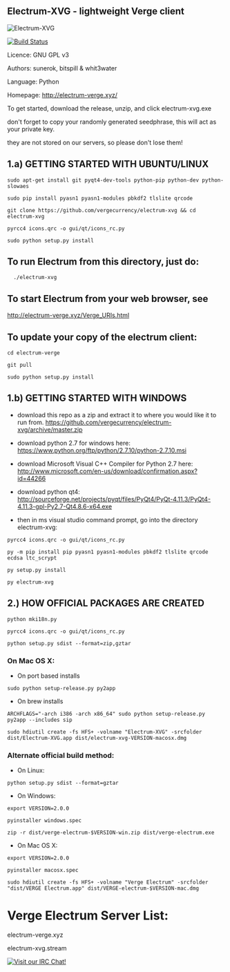 Electrum-XVG - lightweight Verge client
------------------------------------------------
![Electrum-XVG](https://raw.githubusercontent.com/vergecurrency/electrum-xvg/master/electrumlogo.png)

[![Build Status](https://travis-ci.org/vergecurrency/electrum-xvg.svg?branch=master)](https://travis-ci.org/vergecurrency/electrum-xvg)

Licence: GNU GPL v3

Authors: sunerok, bitspill & whit3water

Language: Python

Homepage: http://electrum-verge.xyz/

To get started, download the release, unzip, and click electrum-xvg.exe

don't forget to copy your randomly generated seedphrase, this will act as your private key.

they are not stored on our servers, so please don't lose them!



1.a) GETTING STARTED WITH UBUNTU/LINUX
------------------

```
sudo apt-get install git pyqt4-dev-tools python-pip python-dev python-slowaes

sudo pip install pyasn1 pyasn1-modules pbkdf2 tlslite qrcode

git clone https://github.com/vergecurrency/electrum-xvg && cd electrum-xvg

pyrcc4 icons.qrc -o gui/qt/icons_rc.py

sudo python setup.py install
```

To run Electrum from this directory, just do:
---------------------------------------------

```
  ./electrum-xvg
```

To start Electrum from your web browser, see
--------------------------------------------
http://electrum-verge.xyz/Verge_URIs.html

To update your copy of the electrum client:
-------------------------------------------

```
cd electrum-verge

git pull

sudo python setup.py install
```

1.b) GETTING STARTED WITH WINDOWS
------------------

- download this repo as a zip and extract it to where you would like it to run from. 
https://github.com/vergecurrency/electrum-xvg/archive/master.zip

- download python 2.7 for windows here: https://www.python.org/ftp/python/2.7.10/python-2.7.10.msi

- download Microsoft Visual C++ Compiler for Python 2.7 here: http://www.microsoft.com/en-us/download/confirmation.aspx?id=44266

- download python qt4: http://sourceforge.net/projects/pyqt/files/PyQt4/PyQt-4.11.3/PyQt4-4.11.3-gpl-Py2.7-Qt4.8.6-x64.exe

- then in ms visual studio command prompt, go into the directory electrum-xvg:

```
pyrcc4 icons.qrc -o gui/qt/icons_rc.py

py -m pip install pip pyasn1 pyasn1-modules pbkdf2 tlslite qrcode ecdsa ltc_scrypt

py setup.py install

py electrum-xvg
```


2.) HOW OFFICIAL PACKAGES ARE CREATED
----------------------

```
python mki18n.py

pyrcc4 icons.qrc -o gui/qt/icons_rc.py

python setup.py sdist --format=zip,gztar
```

### On Mac OS X:

  - On port based installs
  
  ```
  sudo python setup-release.py py2app
  ```

  - On brew installs
  
  ```
  ARCHFLAGS="-arch i386 -arch x86_64" sudo python setup-release.py py2app --includes sip

  sudo hdiutil create -fs HFS+ -volname "Electrum-XVG" -srcfolder dist/Electrum-XVG.app dist/electrum-xvg-VERSION-macosx.dmg
  ```
  
 ### Alternate official build method:
  
- On Linux:

```
python setup.py sdist --format=gztar
```

- On Windows:

```
export VERSION=2.0.0

pyinstaller windows.spec

zip -r dist/verge-electrum-$VERSION-win.zip dist/verge-electrum.exe
```

- On Mac OS X:

```
export VERSION=2.0.0

pyinstaller macosx.spec

sudo hdiutil create -fs HFS+ -volname "Verge Electrum" -srcfolder "dist/VERGE Electrum.app" dist/VERGE-electrum-$VERSION-mac.dmg
```

Verge Electrum Server List:
===========================
electrum-verge.xyz

electrum-xvg.stream

[![Visit our IRC Chat!](https://kiwiirc.com/buttons/irc.freenode.net/VERGE.png)](https://kiwiirc.com/client/irc.freenode.net/?nick=xvg|?&theme=cli#VERGE)
